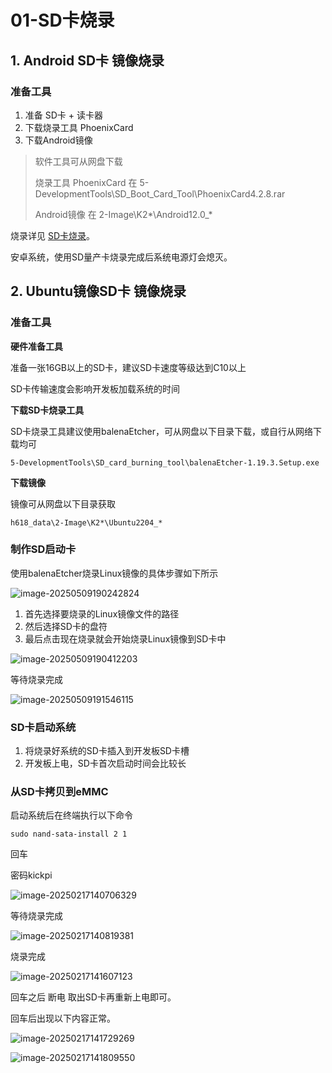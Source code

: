 # 01-SD卡烧录

## 1. Android SD卡 镜像烧录



### 准备工具

1. 准备 SD卡 + 读卡器
2. 下载烧录工具 PhoenixCard
3. 下载Android镜像

> 软件工具可从网盘下载
>
> 烧录工具 PhoenixCard 在 5-DevelopmentTools\SD_Boot_Card_Tool\PhoenixCard4.2.8.rar
>
> Android镜像 在 2-Image\K2\*\\Android12.0_\*

烧录详见 [SD卡烧录](../../../common/zh/全志烧录/SD卡烧录.md)。



安卓系统，使用SD量产卡烧录完成后系统电源灯会熄灭。

## 2. Ubuntu镜像SD卡 镜像烧录

### 准备工具

**硬件准备工具**

准备一张16GB以上的SD卡，建议SD卡速度等级达到C10以上

SD卡传输速度会影响开发板加载系统的时间



**下载SD卡烧录工具**

SD卡烧录工具建议使用balenaEtcher，可从网盘以下目录下载，或自行从网络下载均可

```
5-DevelopmentTools\SD_card_burning_tool\balenaEtcher-1.19.3.Setup.exe
```



**下载镜像**

镜像可从网盘以下目录获取

```
h618_data\2-Image\K2*\Ubuntu2204_*
```



### 制作SD启动卡

使用balenaEtcher烧录Linux镜像的具体步骤如下所示

![image-20250509190242824](http://tanzhtanzh.oss-cn-shenzhen.aliyuncs.com/img/image-20250509190242824.png)

1. 首先选择要烧录的Linux镜像文件的路径
2. 然后选择SD卡的盘符
3. 最后点击现在烧录就会开始烧录Linux镜像到SD卡中

![image-20250509190412203](http://tanzhtanzh.oss-cn-shenzhen.aliyuncs.com/img/image-20250509190412203.png)

等待烧录完成

![image-20250509191546115](http://tanzhtanzh.oss-cn-shenzhen.aliyuncs.com/img/image-20250509191546115.png)



### SD卡启动系统

1. 将烧录好系统的SD卡插入到开发板SD卡槽
2. 开发板上电，SD卡首次启动时间会比较长



### 从SD卡拷贝到eMMC

启动系统后在终端执行以下命令

```shell
sudo nand-sata-install 2 1
```

回车

密码kickpi

![image-20250217140706329](http://tanzhtanzh.oss-cn-shenzhen.aliyuncs.com/img/image-20250217140706329.png)

等待烧录完成

![image-20250217140819381](http://tanzhtanzh.oss-cn-shenzhen.aliyuncs.com/img/image-20250217140819381.png)

烧录完成

![image-20250217141607123](http://tanzhtanzh.oss-cn-shenzhen.aliyuncs.com/img/image-20250217141607123.png)

回车之后 断电 取出SD卡再重新上电即可。

回车后出现以下内容正常。

![image-20250217141729269](http://tanzhtanzh.oss-cn-shenzhen.aliyuncs.com/img/image-20250217141729269.png)



![image-20250217141809550](http://tanzhtanzh.oss-cn-shenzhen.aliyuncs.com/img/image-20250217141809550.png)





